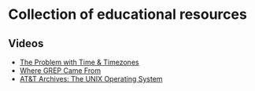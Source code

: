 # Collection of educational resources

## Videos

* [The Problem with Time & Timezones](https://www.youtube.com/watch?v=-5wpm-gesOY)
* [Where GREP Came From](https://www.youtube.com/watch?v=NTfOnGZUZDk)
* [AT&T Archives: The UNIX Operating System](https://www.youtube.com/watch?v=tc4ROCJYbm0)